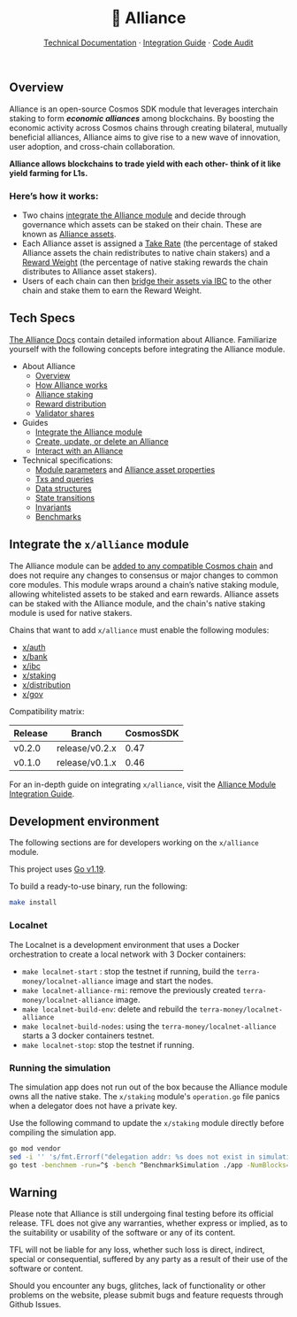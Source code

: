 <p align="center">
<h1 align="center"> 🤝 Alliance</h1>

<p align="center">
  <a href="https://docs.alliance.terra.money/">Technical Documentation</a>
  ·
  <a href="https://docs.alliance.terra.money/guides/get-started">Integration Guide</a>
  ·
    <a href="https://github.com/terra-money/alliance/blob/main/audit/alliance-audit-v1.0.pdf">Code Audit</a>

</p>

<br/>

## Overview

Alliance is an open-source Cosmos SDK module that leverages interchain staking to form ***economic alliances*** among blockchains. By boosting the economic activity across Cosmos chains through creating bilateral, mutually beneficial alliances, Alliance aims to give rise to a new wave of innovation, user adoption, and cross-chain collaboration.

**Alliance allows blockchains to trade yield with each other- think of it like yield farming for L1s.**

### Here’s how it works:

- Two chains [integrate the Alliance module](https://alliance.terra.money/guides/get-started) and decide through governance which assets can be staked on their chain. These are known as [Alliance assets](https://alliance.terra.money/alliance#what-are-alliance-assets). 
- Each Alliance asset is assigned a [Take Rate](https://alliance.terra.money/alliance#the-take-rate) (the percentage of staked Alliance assets the chain redistributes to native chain stakers) and a [Reward Weight](https://alliance.terra.money/alliance#rewards) (the percentage of native staking rewards the chain distributes to Alliance asset stakers).
- Users of each chain can then [bridge their assets via IBC](https://alliance.terra.money/alliance#what-are-alliance-assets) to the other chain and stake them to earn the Reward Weight. 

## Tech Specs

[The Alliance Docs](https://alliance.terra.money/) contain detailed information about Alliance. Familiarize yourself with the following concepts before integrating the Alliance module. 

- About Alliance
    - [Overview](https://alliance.terra.money/overview)
    - [How Alliance works](https://alliance.terra.money/alliance)
    - [Alliance staking](https://alliance.terra.money/concepts/staking)
    - [Reward distribution](https://alliance.terra.money/concepts/rewards)
    - [Validator shares](https://alliance.terra.money/concepts/delegation)
- Guides
    - [Integrate the Alliance module](https://alliance.terra.money/guides/get-started)
    - [Create, update, or delete an Alliance](https://alliance.terra.money/guides/create)
    - [Interact with an Alliance](https://alliance.terra.money/guides/how-to)
- Technical specifications:
    - [Module parameters](https://alliance.terra.money/tech/parameters) and [Alliance asset properties](https://alliance.terra.money/tech/asset)
    - [Txs and queries](https://alliance.terra.money/tech/tx-queries)
    - [Data structures](https://alliance.terra.money/tech/data)
    - [State transitions](https://alliance.terra.money/tech/transitions)
    - [Invariants](https://alliance.terra.money/tech/invariants)
    - [Benchmarks](https://alliance.terra.money/tech/benchmarks)

## Integrate the `x/alliance` module

The Alliance module can be [added to any compatible Cosmos chain](https://alliance.terra.money/guides/get-started) and does not require any changes to consensus or major changes to common core modules. This module wraps around a chain’s native staking module, allowing whitelisted assets to be staked and earn rewards. Alliance assets can be staked with the Alliance module, and the chain's native staking module is used for native stakers. 

Chains that want to add `x/alliance` must enable the following modules:

- [x/auth](https://github.com/cosmos/cosmos-sdk/blob/main/x/auth/README.md)
- [x/bank](https://github.com/cosmos/cosmos-sdk/blob/main/x/bank/README.md)
- [x/ibc](https://github.com/cosmos/ibc-go#ibc-go)
- [x/staking](https://github.com/cosmos/cosmos-sdk/blob/main/x/staking/README.md)
- [x/distribution](https://github.com/cosmos/cosmos-sdk/blob/main/x/distribution/README.md)
- [x/gov](https://github.com/cosmos/cosmos-sdk/blob/main/x/gov/README.md)

Compatibility matrix:

| Release | Branch         | CosmosSDK |
|---------|----------------|-----------|
| v0.2.0  | release/v0.2.x | 0.47      |
| v0.1.0  | release/v0.1.x | 0.46      |

For an in-depth guide on integrating `x/alliance`, visit the [Alliance Module Integration Guide](https://alliance.terra.money/guides/get-started). 

## Development environment

The following sections are for developers working on the  `x/alliance` module. 

This project uses [Go v1.19](https://go.dev/dl/).

To build a ready-to-use binary, run the following:

```sh
make install
```

### Localnet

The Localnet is a development environment that uses a Docker orchestration to create a local network with 3 Docker containers:

- `make localnet-start` : stop the testnet if running, build the `terra-money/localnet-alliance` image and start the nodes.
- `make localnet-alliance-rmi`: remove the previously created `terra-money/localnet-alliance` image.
- `make localnet-build-env`: delete and rebuild the `terra-money/localnet-alliance`
- `make localnet-build-nodes`: using the `terra-money/localnet-alliance` starts a 3 docker containers testnet.
- `make localnet-stop`: stop the testnet if running.

### Running the simulation

The simulation app does not run out of the box because the Alliance module owns all the native stake. The `x/staking` module's `operation.go` file panics when a delegator does not have a private key.

Use the following command to update the `x/staking` module directly before compiling the simulation app.

```sh
go mod vendor
sed -i '' 's/fmt.Errorf("delegation addr: %s does not exist in simulation accounts", delAddr)/nil/g' vendor/github.com/cosmos/cosmos-sdk/x/staking/simulation/operations.go
go test -benchmem -run=^$ -bench ^BenchmarkSimulation ./app -NumBlocks=200 -BlockSize 50 -Commit=true -Verbose=true -Enabled=true
```

## Warning

Please note that Alliance is still undergoing final testing before its official release. TFL does not give any warranties, whether express or implied, as to the suitability or usability of the software or any of its content.

TFL will not be liable for any loss, whether such loss is direct, indirect, special or consequential, suffered by any party as a result of their use of the software or content.

Should you encounter any bugs, glitches, lack of functionality or other problems on the website, please submit bugs and feature requests through Github Issues.
